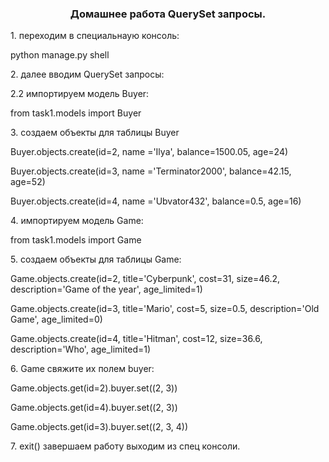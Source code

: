 <h3 align="center">Домашнее работа QuerySet запросы. </h3>
<p>1. переходим в специальнаую консоль:</p>
<p>python manage.py shell</p>
<p>2. далее вводим QuerySet запросы:</p>
<p>2.2 импортируем модель Buyer:</p>
<p>from task1.models import Buyer</p>
<p>3. создаем объекты для таблицы Buyer</p>
<p>Buyer.objects.create(id=2, name ='Ilya', balance=1500.05, age=24)</p>
<p>Buyer.objects.create(id=3, name ='Terminator2000', balance=42.15, age=52)</p>
<p>Buyer.objects.create(id=4, name ='Ubvator432', balance=0.5, age=16)</p>
<p>4. импортируем модель Game:</p>
<p>from task1.models import Game</p>
<p>5. создаем объекты для таблицы Game:</p>
<p>Game.objects.create(id=2, title='Cyberpunk', cost=31, size=46.2, description='Game of the year', age_limited=1)</p>
<p>Game.objects.create(id=3, title='Mario', cost=5, size=0.5, description='Old Game', age_limited=0)</p>
<p>Game.objects.create(id=4, title='Hitman', cost=12, size=36.6, description='Who', age_limited=1)</p>
<p>6. Game свяжите их полем buyer:</p> 
<p>Game.objects.get(id=2).buyer.set((2, 3))</p>
<p>Game.objects.get(id=4).buyer.set((2, 3))</p>
<p>Game.objects.get(id=3).buyer.set((2, 3, 4))</p>
<p>7. exit() завершаем работу выходим из спец консоли.</p>
